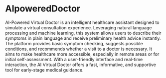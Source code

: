 # AIpoweredDoctor
AI-Powered Virtual Doctor is an intelligent healthcare assistant designed to simulate a virtual consultation experience. Leveraging natural language processing and machine learning, this system allows users to describe their symptoms in plain language and receive preliminary health advice instantly. The platform provides basic symptom checking, suggests possible conditions, and recommends whether a visit to a doctor is necessary. It aims to make healthcare more accessible, especially in remote areas or for initial self-assessment. With a user-friendly interface and real-time interaction, the AI Virtual Doctor offers a fast, informative, and supportive tool for early-stage medical guidance.

